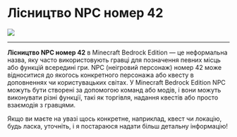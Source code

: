 # Лісництво NPC номер 42
![](https://uzvarua.github.io/Forestry_NPC_number_42/world_icon.jpeg)
___
**Лісництво NPC номер 42** в Minecraft Bedrock Edition — це неформальна назва, яку часто використовують гравці для позначення певних місць або функцій всередині гри. NPC (неігровий персонаж) номер 42 може відноситися до якогось конкретного персонажа або квесту в доповненнях чи користувацьких світах. У Minecraft Bedrock Edition NPC можуть бути створені за допомогою команд або модів, і вони можуть виконувати різні функції, такі як торгівля, надання квестів або просто взаємодія з гравцями.

Якщо ви маєте на увазі щось конкретне, наприклад, квест чи локацію, будь ласка, уточніть, і я постараюся надати більш детальну інформацію!
